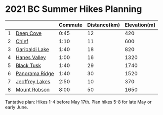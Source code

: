 # 2021 BC Summer Hikes Planning

|   |                                                                                            | Commute | Distance(km) | Elevation(m) | 
|---|--------------------------------------------------------------------------------------------|---------|--------------|--------------|
| 1 | [Deep Cove](https://www.vancouvertrails.com/trails/baden-powell-deep-cove-to-lynn-canyon/) | 0:45    | 12           | 420          |
| 2 | [Chief](https://www.vancouvertrails.com/trails/stawamus-chief/)                            | 1:10    | 11           | 600          | 
| 3 | [Garibaldi Lake](https://www.vancouvertrails.com/trails/garibaldi-lake/)                   | 1:40    | 18           | 820          | 
| 4 | [Hanes Valley](https://www.vancouvertrails.com/trails/hanes-valley-trail/)                 | 1:00    | 16           | 1320         |
| 5 | [Black Tusk](https://www.vancouvertrails.com/trails/black-tusk/)                           | 1:40    | 29           | 1740         | 
| 6 | [Panorama Ridge](https://www.vancouvertrails.com/trails/panorama-ridge/)                   | 1:40    | 30           | 1520         | 
| 7 | [Jeoffrey Lakes](https://www.vancouvertrails.com/trails/joffre-lakes/)                     | 2:50    | 10           | 370          |
| 8 | [Mount Robson](https://bcparks.ca/parks/mt-robson/berg-lake-trail/)                        | 8:00    | 50           | 1650         | 

Tantative plan: Hikes 1-4 before May 17th. Plan hikes 5-8 for late May or early June. 
